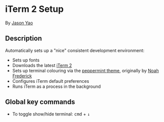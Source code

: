 # iTerm 2 Setup
By [Jason Yao](https://github.com/JasonYao/)

## Description
Automatically sets up a "nice" consistent development environment:
- Sets up fonts
- Downloads the latest [iTerm 2](https://www.iterm2.com/downloads.html)
- Sets up terminal colouring via the [peppermint theme](https://github.com/dotzero/iTerm-2-Peppermint),
originally by [Noah Frederick](https://noahfrederick.com/log/lion-terminal-theme-peppermint)
- Configures iTerm default preferences
- Runs iTerm as a process in the background

## Global key commands
- To toggle show/hide terminal:
<kbd>cmd</kbd> + <kbd>↓</kbd>
